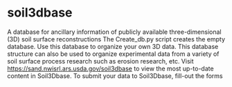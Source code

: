 # soil3dbase
A database for ancillary information of publicly available three-dimensional (3D) soil surface reconstructions
The Create_db.py script creates the empty database. 
Use this database to organize your own 3D data. This database structure can also be used to organize experimental data from a variety of soil surface process research such as erosion research, etc.
Visit https://sand.nwisrl.ars.usda.gov/soil3dbase to view the most up-to-date content in Soil3Dbase. 
To submit your data to Soil3Dbase, fill-out the forms
